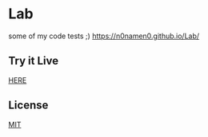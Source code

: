 # Lab

some of my code tests ;)
https://n0namen0.github.io/Lab/

## Try it Live
[HERE](https://n0namen0.github.io/Lab/)

## License
[MIT](https://choosealicense.com/licenses/mit/)
